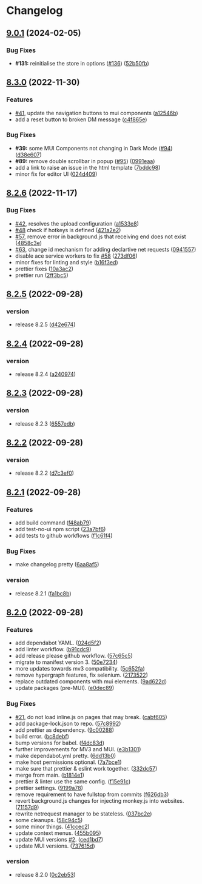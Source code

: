 # Changelog

## [9.0.1](https://github.com/svrnm/DemoMonkey/compare/v9.0.0...v9.0.1) (2024-02-05)


### Bug Fixes

* **#131:** reinitialise the store in options ([#136](https://github.com/svrnm/DemoMonkey/issues/136)) ([52b50fb](https://github.com/svrnm/DemoMonkey/commit/52b50fbb4b465f9f9d37103c5a69f7f072d46e13))

## [8.3.0](https://github.com/svrnm/DemoMonkey/compare/v8.2.6...v8.3.0) (2022-11-30)


### Features

* [#41](https://github.com/svrnm/DemoMonkey/issues/41), update the navigation buttons to mui components ([a12546b](https://github.com/svrnm/DemoMonkey/commit/a12546b01f1ace00dcd96164ba5dc94c6127c38e))
* add a reset button to broken DM message ([c4f865e](https://github.com/svrnm/DemoMonkey/commit/c4f865ef36944a10df7ac2e56ab17c0dfceab7a6))


### Bug Fixes

* **#39:** some MUI Components not changing in Dark Mode ([#94](https://github.com/svrnm/DemoMonkey/issues/94)) ([d38e607](https://github.com/svrnm/DemoMonkey/commit/d38e6077d5b65e47ee6c068afc18d1985cb8dbdb))
* **#89:** remove double scrollbar in popup ([#95](https://github.com/svrnm/DemoMonkey/issues/95)) ([0991eaa](https://github.com/svrnm/DemoMonkey/commit/0991eaac71deb1d7337aa35e4b96788d986821e9))
* add a link to raise an issue in the html template ([7bddc98](https://github.com/svrnm/DemoMonkey/commit/7bddc989d24af8a9646d809d8da7666497ea4fad))
* minor fix for editor UI ([024d409](https://github.com/svrnm/DemoMonkey/commit/024d409075f296104c4c4eda5a874a54c94b3c80))

## [8.2.6](https://github.com/svrnm/DemoMonkey/compare/v8.2.5...v8.2.6) (2022-11-17)

### Bug Fixes

- [#42](https://github.com/svrnm/DemoMonkey/issues/42), resolves the upload configuration ([a1533e8](https://github.com/svrnm/DemoMonkey/commit/a1533e85054f4529e71252f2ac77aa6e428eb63b))
- [#48](https://github.com/svrnm/DemoMonkey/issues/48) check if hotkeys is defined ([421a2e2](https://github.com/svrnm/DemoMonkey/commit/421a2e258327f7609ece4166e1bff2abe920282b))
- [#57](https://github.com/svrnm/DemoMonkey/issues/57), remove error in background.js that receiving end does not exist ([4858c3e](https://github.com/svrnm/DemoMonkey/commit/4858c3e422b18b9b16ed8ec35aa2566cd03e4d4b))
- [#63](https://github.com/svrnm/DemoMonkey/issues/63), change id mechanism for adding declartive net requests ([0941557](https://github.com/svrnm/DemoMonkey/commit/09415573ca2b60c8b8b6e6be5e0e04760db4fa47))
- disable ace service workers to fix [#58](https://github.com/svrnm/DemoMonkey/issues/58) ([273df06](https://github.com/svrnm/DemoMonkey/commit/273df06a60f218cacdfe8147aa5c4c6bc9575b9a))
- minor fixes for linting and style ([b16f3ed](https://github.com/svrnm/DemoMonkey/commit/b16f3ed79200748e29e5c9fd90d98fbb9f5a4ff7))
- prettier fixes ([10a3ac2](https://github.com/svrnm/DemoMonkey/commit/10a3ac293a75f5c60185da23cf96690dbd2a61ce))
- prettier run ([2ff3bc5](https://github.com/svrnm/DemoMonkey/commit/2ff3bc5d29ec9cfbb9c7d83d229a69a553f28ef5))

## [8.2.5](https://github.com/svrnm/DemoMonkey/compare/v8.2.4...v8.2.5) (2022-09-28)

### version

- release 8.2.5 ([d42e674](https://github.com/svrnm/DemoMonkey/commit/d42e6744c3e763153be97860f9584c825ea11eee))

## [8.2.4](https://github.com/svrnm/DemoMonkey/compare/v8.2.3...v8.2.4) (2022-09-28)

### version

- release 8.2.4 ([a240974](https://github.com/svrnm/DemoMonkey/commit/a2409740ac9c2d917cb1161d5221d59f955960e4))

## [8.2.3](https://github.com/svrnm/DemoMonkey/compare/v8.2.2...v8.2.3) (2022-09-28)

### version

- release 8.2.3 ([6557edb](https://github.com/svrnm/DemoMonkey/commit/6557edbd6eca9d2e6eec862c8e435c31ca070955))

## [8.2.2](https://github.com/svrnm/DemoMonkey/compare/v8.2.1...v8.2.2) (2022-09-28)

### version

- release 8.2.2 ([d7c3ef0](https://github.com/svrnm/DemoMonkey/commit/d7c3ef085486a634e60a155a066e384945bbcae9))

## [8.2.1](https://github.com/svrnm/DemoMonkey/compare/v8.2.0...v8.2.1) (2022-09-28)

### Features

- add build command ([f48ab79](https://github.com/svrnm/DemoMonkey/commit/f48ab79f932834f176034cd1c53f031bd32b3d42))
- add test-no-ui npm script ([23a7bf6](https://github.com/svrnm/DemoMonkey/commit/23a7bf616cd354c2039e97ab8230c7c35a75a1dc))
- add tests to github workflows ([f1c61f4](https://github.com/svrnm/DemoMonkey/commit/f1c61f4c99f4cb82f79eb9cdc1811d6a571b1611))

### Bug Fixes

- make changelog pretty ([6aa8af5](https://github.com/svrnm/DemoMonkey/commit/6aa8af50b9e40478612c8cb6eb3c0b9f30f6ef05))

### version

- release 8.2.1 ([fa1bc8b](https://github.com/svrnm/DemoMonkey/commit/fa1bc8b9adcfcd6db6cd452aaa80851793eefd0c))

## [8.2.0](https://github.com/svrnm/DemoMonkey/compare/v8.0.1...v8.2.0) (2022-09-28)

### Features

- add dependabot YAML. ([024d5f2](https://github.com/svrnm/DemoMonkey/commit/024d5f2645ca1bc12501c20ad2fc0293cd850fc4))
- add linter workflow. ([b91cdc9](https://github.com/svrnm/DemoMonkey/commit/b91cdc993da2ac93dedf787d2254544701bd6759))
- add release please github workflow. ([57c65c5](https://github.com/svrnm/DemoMonkey/commit/57c65c50392d07508c73dec4403a2b819f3ca4ac))
- migrate to manifest version 3. ([50e7234](https://github.com/svrnm/DemoMonkey/commit/50e723441aa7caa728b30278c5a09802ce77835b))
- more updates towards mv3 compatibility. ([5c652fa](https://github.com/svrnm/DemoMonkey/commit/5c652fac8dffb9a0c5c83fdf94da87b0b47f9a3f))
- remove hypergraph features, fix selenium. ([2173522](https://github.com/svrnm/DemoMonkey/commit/2173522c3a1f6ed7378dd71c095d7d5785430c44))
- replace outdated components with mui elements. ([9ad622d](https://github.com/svrnm/DemoMonkey/commit/9ad622dcd09a9035a353ec9f2e2462cb1c28c08a))
- update packages (pre-MUI). ([e0dec89](https://github.com/svrnm/DemoMonkey/commit/e0dec89a12dfc2e7c9e20c4c89fe4a491888ebd8))

### Bug Fixes

- [#21](https://github.com/svrnm/DemoMonkey/issues/21), do not load inline.js on pages that may break. ([cabf605](https://github.com/svrnm/DemoMonkey/commit/cabf605e62c3685c3111be4ac7db6ce7ed65ea23))
- add package-lock.json to repo. ([57c8992](https://github.com/svrnm/DemoMonkey/commit/57c899259abc580e2df283c59b9d40ddb8ef04f7))
- add prettier as dependency. ([9c00288](https://github.com/svrnm/DemoMonkey/commit/9c0028829a71a18dee8c20f7310f307d54c1118e))
- build error. ([bc8debf](https://github.com/svrnm/DemoMonkey/commit/bc8debf05b4c8749eb406f661237cbcddfb1304d))
- bump versions for babel. ([f4dc83d](https://github.com/svrnm/DemoMonkey/commit/f4dc83d515acf8237571608467666a9f84e3453d))
- further improvements for MV3 and MUI. ([e3b1301](https://github.com/svrnm/DemoMonkey/commit/e3b1301dcbd6bc313705fefdbd955f4b67cbf1a2))
- make dependabot.yml pretty. ([6dd13b0](https://github.com/svrnm/DemoMonkey/commit/6dd13b06accc6df3b038f52678b2c52805c4f297))
- make host permissions optional. ([7a7bce1](https://github.com/svrnm/DemoMonkey/commit/7a7bce19e95b67dde4c11e3527f5ff60fe043f0e))
- make sure that prettier & eslint work together. ([332dc57](https://github.com/svrnm/DemoMonkey/commit/332dc578f60a2dc5b982f36faea7f287265e48c6))
- merge from main. ([b1814e1](https://github.com/svrnm/DemoMonkey/commit/b1814e15b88e1b1c37667f65709fd9cb53fe4441))
- prettier & linter use the same config. ([f15e91c](https://github.com/svrnm/DemoMonkey/commit/f15e91c9d42e960156226c7b1f8a6e6aa891be0b))
- prettier settings. ([9199a78](https://github.com/svrnm/DemoMonkey/commit/9199a7818573074132a15451a863d9ebd8c50bc1))
- remove requirement to have fullstop from commits ([f626db3](https://github.com/svrnm/DemoMonkey/commit/f626db33422a525f3eb526efab636d2fbb7483f4))
- revert background.js changes for injecting monkey.js into websites. ([71157d9](https://github.com/svrnm/DemoMonkey/commit/71157d9711fa2e0b6cf01ba44abedf9d81f1ddb5))
- rewrite netrequest manager to be stateless. ([037bc2e](https://github.com/svrnm/DemoMonkey/commit/037bc2eccb6b2198493541d6ce992542136a6552))
- some cleanups. ([58c94c5](https://github.com/svrnm/DemoMonkey/commit/58c94c56c2e10c4644e5b9df981169fbebd64671))
- some minor things. ([41ccec2](https://github.com/svrnm/DemoMonkey/commit/41ccec218ab3f7958bcbaed5259a409b1f43642a))
- update context menus. ([455b095](https://github.com/svrnm/DemoMonkey/commit/455b09566ae98f333fc82982c3cac8510d76ef35))
- update MUI versions [#2](https://github.com/svrnm/DemoMonkey/issues/2). ([ced1bd7](https://github.com/svrnm/DemoMonkey/commit/ced1bd7bf5bc622a3e69030974a3d3891cd5ad4a))
- update MUI versions. ([737615d](https://github.com/svrnm/DemoMonkey/commit/737615d3b61d342e33df8c9ecb8577de1ad43346))

### version

- release 8.2.0 ([0c2eb53](https://github.com/svrnm/DemoMonkey/commit/0c2eb53144d5c2d0b7d05cedb47de6f7c80f58b8))
